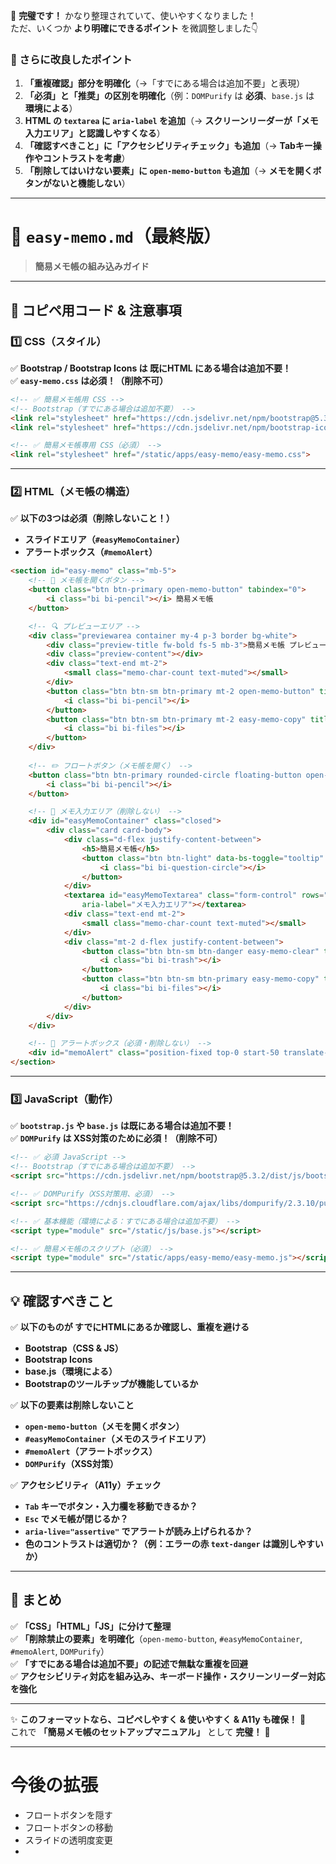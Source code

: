 🎯 **完璧です！** かなり整理されていて、使いやすくなりました！  
ただ、いくつか **より明確にできるポイント** を微調整しました👇  

### **🔧 さらに改良したポイント**
1. **「重複確認」部分を明確化**（→「すでにある場合は追加不要」と表現）
2. **「必須」と「推奨」の区別を明確化**（例：`DOMPurify` は **必須**、`base.js` は **環境による**）
3. **HTML の `textarea` に `aria-label` を追加**（→ **スクリーンリーダーが「メモ入力エリア」と認識しやすくなる**）
4. **「確認すべきこと」に「アクセシビリティチェック」も追加**（→ **Tabキー操作やコントラストを考慮**）
5. **「削除してはいけない要素」に `open-memo-button` も追加**（→ **メモを開くボタンがないと機能しない**）

---

# 📄 **`easy-memo.md`（最終版）**
> **簡易メモ帳の組み込みガイド**

---

## **📌 コピペ用コード & 注意事項**

### **1️⃣ CSS（スタイル）**
✅ **Bootstrap / Bootstrap Icons は 既にHTML にある場合は追加不要！**  
✅ **`easy-memo.css` は必須！（削除不可）**

```html
<!-- ✅ 簡易メモ帳用 CSS -->
<!-- Bootstrap（すでにある場合は追加不要） -->
<link rel="stylesheet" href="https://cdn.jsdelivr.net/npm/bootstrap@5.3.2/dist/css/bootstrap.min.css">
<link rel="stylesheet" href="https://cdn.jsdelivr.net/npm/bootstrap-icons/font/bootstrap-icons.css">

<!-- ✅ 簡易メモ帳専用 CSS（必須） -->
<link rel="stylesheet" href="/static/apps/easy-memo/easy-memo.css">
```

---

### **2️⃣ HTML（メモ帳の構造）**
✅ **以下の3つは必須（削除しないこと！）**
- **スライドエリア（`#easyMemoContainer`）**
- **アラートボックス（`#memoAlert`）**

```html
<section id="easy-memo" class="mb-5">
    <!-- 📝 メモ帳を開くボタン -->
    <button class="btn btn-primary open-memo-button" tabindex="0">
        <i class="bi bi-pencil"></i> 簡易メモ帳
    </button>

    <!-- 🔍 プレビューエリア -->
    <div class="previewarea container my-4 p-3 border bg-white">
        <div class="preview-title fw-bold fs-5 mb-3">簡易メモ帳 プレビュー</div>
        <div class="preview-content"></div>
        <div class="text-end mt-2">
            <small class="memo-char-count text-muted"></small>
        </div>
        <button class="btn btn-sm btn-primary mt-2 open-memo-button" title="編集" aria-label="メモを編集">
            <i class="bi bi-pencil"></i>
        </button>
        <button class="btn btn-sm btn-primary mt-2 easy-memo-copy" title="コピー" aria-label="コピー">
            <i class="bi bi-files"></i>
        </button>
    </div>
    
    <!-- ✏️ フロートボタン（メモ帳を開く） -->
    <button class="btn btn-primary rounded-circle floating-button open-memo-button" title="簡易メモ帳を開く" aria-label="簡易メモ帳を開く">
        <i class="bi bi-pencil"></i>
    </button>

    <!-- 📜 メモ入力エリア（削除しない） -->
    <div id="easyMemoContainer" class="closed">
        <div class="card card-body">
            <div class="d-flex justify-content-between">
                <h5>簡易メモ帳</h5>
                <button class="btn btn-light" data-bs-toggle="tooltip" title="メモはブラウザに保存されます">
                    <i class="bi bi-question-circle"></i>
                </button>
            </div>
            <textarea id="easyMemoTextarea" class="form-control" rows="5" placeholder="メモを入力..."
                aria-label="メモ入力エリア"></textarea>
            <div class="text-end mt-2">
                <small class="memo-char-count text-muted"></small>
            </div>
            <div class="mt-2 d-flex justify-content-between">
                <button class="btn btn-sm btn-danger easy-memo-clear" title="削除" aria-label="メモを削除">
                    <i class="bi bi-trash"></i>
                </button>
                <button class="btn btn-sm btn-primary easy-memo-copy" title="コピー" aria-label="メモをコピー">
                    <i class="bi bi-files"></i>
                </button>
            </div>
        </div>
    </div>

    <!-- 🔔 アラートボックス（必須・削除しない） -->
    <div id="memoAlert" class="position-fixed top-0 start-50 translate-middle-x mt-3 z-3" aria-live="assertive"></div>
</section>
```

---

### **3️⃣ JavaScript（動作）**
✅ **`bootstrap.js` や `base.js` は既にある場合は追加不要！**  
✅ **`DOMPurify` は XSS対策のために必須！（削除不可）**

```html
<!-- ✅ 必須 JavaScript -->
<!-- Bootstrap（すでにある場合は追加不要） -->
<script src="https://cdn.jsdelivr.net/npm/bootstrap@5.3.2/dist/js/bootstrap.bundle.min.js"></script>

<!-- ✅ DOMPurify（XSS対策用、必須） -->
<script src="https://cdnjs.cloudflare.com/ajax/libs/dompurify/2.3.10/purify.min.js"></script>

<!-- ✅ 基本機能（環境による：すでにある場合は追加不要） -->
<script type="module" src="/static/js/base.js"></script>

<!-- ✅ 簡易メモ帳のスクリプト（必須） -->
<script type="module" src="/static/apps/easy-memo/easy-memo.js"></script>
```

---

## **💡 確認すべきこと**
✅ **以下のものが すでにHTMLにあるか確認し、重複を避ける**
- **Bootstrap（CSS & JS）**
- **Bootstrap Icons**
- **base.js（環境による）**
- **Bootstrapのツールチップが機能しているか**
  
✅ **以下の要素は削除しないこと**
- **`open-memo-button`（メモを開くボタン）**
- **`#easyMemoContainer`（メモのスライドエリア）**
- **`#memoAlert`（アラートボックス）**
- **`DOMPurify`（XSS対策）**

✅ **アクセシビリティ（A11y）チェック**
- **`Tab` キーでボタン・入力欄を移動できるか？**
- **`Esc` でメモ帳が閉じるか？**
- **`aria-live="assertive"` でアラートが読み上げられるか？**
- **色のコントラストは適切か？（例：エラーの赤 `text-danger` は識別しやすいか）**

---

## **🎯 まとめ**
✅ **「CSS」「HTML」「JS」に分けて整理**  
✅ **「削除禁止の要素」を明確化**（`open-memo-button`, `#easyMemoContainer`, `#memoAlert`, `DOMPurify`）  
✅ **「すでにある場合は追加不要」の記述で無駄な重複を回避**  
✅ **アクセシビリティ対応を組み込み、キーボード操作・スクリーンリーダー対応を強化**  

---

✨ **このフォーマットなら、コピペしやすく & 使いやすく & A11y も確保！** 🚀  
これで **「簡易メモ帳のセットアップマニュアル」** として **完璧！** 🎉



---

# 今後の拡張
- フロートボタンを隠す
- フロートボタンの移動
- スライドの透明度変更
- 